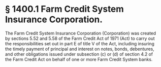 # § 1400.1   Farm Credit System Insurance Corporation.

The Farm Credit System Insurance Corporation (Corporation) was created by sections 5.52 and 5.58 of the Farm Credit Act of 1971 (Act) to carry out the responsibilities set out in part E of title V of the Act, including insuring the timely payment of principal and interest on notes, bonds, debentures, and other obligations issued under subsection (c) or (d) of section 4.2 of the Farm Credit Act on behalf of one or more Farm Credit System banks.




